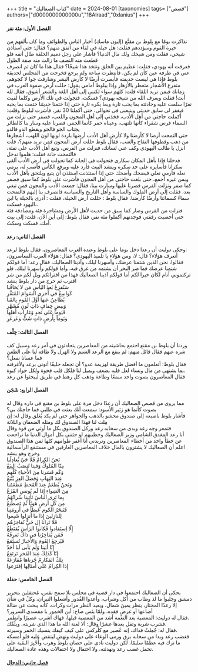+++
title = "كتاب الصعاليك"
date = 2024-08-01
[taxonomies]
tags= ["قصص"]
authors=["d0000000000000u","18Alraad","0xlanius"]
+++

<div class="entry-content is-layout-flow">
<div class="wp-block-greenshift-blocks-container gspb_container gspb_container-gsbp-5309cf8" id="gspb_container-id-gsbp-5309cf8">
<div class="wp-block-greenshift-blocks-container gspb_container gspb_container-gsbp-a083a2c" id="gspb_container-id-gsbp-a083a2c">
<h4 id="gspb_heading-id-gsbp-d853856" class="gspb_heading gspb_heading-id-gsbp-d853856 ">الفصل الأول: مئة نفر</h4>



<div id="gspb_text-id-gsbp-c6e4c00" class="gspb_text gspb_text-id-gsbp-c6e4c00 ">تذاكرت يومًا مع بِلوط بن مقنَّع (إليون ماسك) أخبار الناس والطوائف وما كان يألفهم من خيرة القوم وسؤددهم فقلت: هل حيلة في لقاء من اتفق منهم؟ فقال: حتى استأذن شيخي، فقلت ومن شيخك ولك مال الدنيا؟ فأشار على رجل ذميم الخلقة طال أنفه فلو قطعت منه النصف ما زالت منه صفة الطول<br>فعرفت أنه يهودي، فقلت: عظيم بين الخلق وتتخذ هذا شيخًا؟ فقال هذا ما كان ثم انصرف عني في طرفة عين كأن لم يكن، فانتظرت ساعة ولم يرجع فخرجت من المجلس لحديقة بلوط فإذا هي ليست حديقته فأبصرت أرضًا لا كأرض البشر وشارفت جوا لا كجوهم، متفرع الأشجار متعطر بالأزهار وإذا ببلوط أمامي يقول: حللت أرض صفوة العرب في زمانك فبمن تريد اللقاء قلت: كلهم سواء لكنني إلى أهل اللغة والشعر أشوق، فقال لله أنت! فقلت ويعرف الله من شيخه يهودي؟ فسكت، فتجولت في تلك الأرض وكلما لقيت نفرًا سلمت عليه وحادثته بما يحب تارة وبما يكره تارة حتى إذا ختمنا حديثنا ختمت بما يحبه فيغفر لي سابق حديثي ويتبعني في تجوالي، حتى أكملنا 30 نفر، فأشرت لبلوط وقلت: أكملت حاجتي من أهل الأدب، فخذني إلى أهل المجون واللعب، فصفر حتى نزلت من السماء فرس شقراء كأنها تلتهب، وعيناه حمر كأنما الجمر، فصرنا عليه وسار بنا كالطائر يجتاب الجو فالجو ويقطع الدو فالدو<br>حتى التمحت أرضا لا كأرضنا ولا كأرض أهل الأدب أرضها باردة لونها لون اللهب، أشجارها من ذهب وقطوفها التفاح والعنب، فقال بلوط حللت أرض المجون فمن تريد منهم؟، قلت انزل يا طالب اليهودي وكف عني لسانك، فنزلت من الفرس، وتبع أهل الأدب على تفئة، فالتمحت حانة فقلت: هلموا ندخل<br>فدخلنا فإذا بأهل المكان سكارى فتجولت في الحانة كما تجولت في أرض الأدب ألقى سكرانا فأسايره على حد سكره وينشد البيت فأرد عليه ويرفع الكأس فأصب له، يرمي نعله فأرمي نعلي فيضحك وأضحك حتى إذا استئذنت استئذن أن يتبع ويلتحق بأهل الأدب وبمن غيره أجمع، حتى بلغت حاجتي من أهل المجون فأشرت على بلوط كما سبق فصفر كما صفر ونزلت الفرس فصرنا عليها وسارت بينا، فقال: جمعت الأدب والمجون فمن تبغي بعد، فقلت إلى أرض الملوك والساسة وأهل التاريخ والسياسة فانصرف بنا إليهم فالتمحت سماءً كسمائنا وأرضًا كأرضنا، فقال بلوط : حللت أرض الحيلة، فقلت : أدرى بالحيلة يا ابن اليهود فسكت،.<br>فنزلت من الفرس وصار كما سبق من حديث لأهل الأرض ومشاجرة فئة ومصادقة فئة حتى أحصيت رفقتي فوجدتهم أكملوا مئة نفر، فقال بلوط: إلى أين الآن، قلت: إلى بيت أمك، فسكت وسكتُ.<br></div>
</div>



<div class="wp-block-greenshift-blocks-container gspb_container gspb_container-gsbp-65a5c64" id="gspb_container-id-gsbp-65a5c64">
<h4 id="gspb_heading-id-gsbp-fc2788a" class="gspb_heading gspb_heading-id-gsbp-fc2788a ">الفصل الثاني: رعد</h4>



<div id="gspb_text-id-gsbp-25c9ca9" class="gspb_text gspb_text-id-gsbp-25c9ca9 ">وحكى دوليث أن رعدا دخل يوما على بلوط وعنده العرب المعاصرون، فقال بلوط لرعد:<br>أتعرف هؤلاء؟ قال: لا، ومن هؤلاء يا تلميذ اليهودي؟ فقال: هؤلاء العرب المعاصرون، فقالوا، نحن الذين شتمنا عرضك، وأسهرنا ليلك، وآذينا الصعاليك، فقال رعد: أما قولكم شتمنا عرضك فما ضر البحر أن يشتمه من غرق فيه، وأما قولكم وأسهرنا ليلك، فلو تركتموني أنام لكان خيرا لكم أما قولكم آذينا الصعاليك فهذا من افترائكم ويل لكم من شر اقترب ثم خرج من دار بلوط ينشد<br>سَنُفزِعُ بَعدَ اليَأسِ مَن لا يَخافُنا<br>كَواسِعُ في أُخرى السَوامَ المُنَفَّرِ<br>يُطاعِنُ عَنها أَوَّلَ القَومِ بِالقَنا<br>وَبيضٍ خِفافٍ ذاتِ لَونٍ مُشَهَّرِ<br>فَيَوماً عَلى نَجدٍ وَغاراتِ أَهلِها<br>وَيَوماً بِأَرضٍ ذاتِ شَتٍّ وَعَرعَرِ</div>
</div>



<div class="wp-block-greenshift-blocks-container gspb_container gspb_container-gsbp-fa5b490" id="gspb_container-id-gsbp-fa5b490">
<h4 id="gspb_heading-id-gsbp-b7cf8af" class="gspb_heading gspb_heading-id-gsbp-b7cf8af ">الفصل الثالث: حِلْف</h4>



<div id="gspb_text-id-gsbp-8d11ab4" class="gspb_text gspb_text-id-gsbp-8d11ab4 ">وردنا أن بلوط بن مقنع اجتمع بحاشيته من المعاصرين يتحادثون في أمر رعد وسبيل كف شره عنهم فقال قائل منهم: لم ينفع مع الرعد الشتم ولا الهزل ولا طاقة لنا على الطعن فما عسانا نفعل؟<br>فقال بلوط: أتعلمون ما أفضل طريقة لهزيمة عدو؟ أن تجعله حليفًا أتوني برعد ولأغرقنه بما يشتهي من مال ونساء لعل قلبه يضعف ويميل لنا فلكل قلب فجوة ولكل جواد كبوة.<br>فقال المعاصرون بصوت واحد سمعًا وطاعة وذهب كل رهط في طريق ليبحثوا عن رعد</div>
</div>



<div class="wp-block-greenshift-blocks-container gspb_container gspb_container-gsbp-5aca6cb" id="gspb_container-id-gsbp-5aca6cb">
<h4 id="gspb_heading-id-gsbp-f894144" class="gspb_heading gspb_heading-id-gsbp-f894144 ">الفصل الرابع: شَجَن</h4>



<div id="gspb_text-id-gsbp-ef4b9a6" class="gspb_text gspb_text-id-gsbp-ef4b9a6 ">مما يروى من قصص الصعاليك أن رعدًا دخل مرة على بلوط بن مقنع في داره وقال له بصوت كأنما هو زئير الأسود: سمعت أنك بعثت في طلبي فما حاجتك بي؟<br>فأشار بلوط باصبعه إلى صندوق محشو بالذهب والجواهر حتى لم يكد يُغلق وقال له: إن مِلت لنا فهذا الصندوق لك ومثله الضعفان والثلاثة<br>فتمعر وجه رعد وبدى من سحابه رعد وركل الصندوق بكل ما أوتي من قوة وقال<br>أنا رعد المغدق الشامي وزير الصعاليك وخطيبهم لو جئتني بكل أموال الدنيا ما تراجعت عن خطأ واحد من أخطاء المعاصرين وتريدني أنا أغفر طوامهم كلها ثمن هذا الصندوق اعلم أن الصعاليك لا يشترون بالمال خلاف المعاصرين الغارقين في مستنقع الرأسمالية وخرج وهو ينشد<br>نَحنُ الكِرامُ فَلا حَيّ يُعادِلُنا<br>      مِنّا المُلوكُ وَفينا تُنصَبُ البِيَعُ<br>وَكَم قَسَرنا مِنَ الأَحياءِ كُلِّهِم<br>      عِندَ النِهابِ وَفضلُ العِزِ يُتَّبَعُ<br>وَنَحنُ يُطعَمُ عِندَ القَحطِ مَطعَمُنا<br>    مِنَ الشِواءِ إِذا لَم يُونسِ القَزَعُ<br>بِما تَرى الناسُ تَأتِينا سُراتُهُمُ<br>   مِن كُلِ أَرضٍ هَويّاً ثُمَ تَصطَنِعُ<br>فَنَنحَرُ الكوم عَبطاً في أَرومَتِنا<br>   لِلنازِلينَ إِذا ما أُنزِلوا شَبِعوا<br>فَلا تَرانا إِل حَيٍّ نُفاخِرُهُم<br>  إِلّا اِستَفادوا فَكانوا الرَأسَ يُقتَطَعُ<br>فَمَن يُفاخِرُنا في ذاكَ نَعرِفُهُ<br>  فَيُرجِعَ القَومَ وَالأَخبارُ تُستَمَعُ<br>إِنّا أَبَينا وَلَم يَأبى لَنا أَحَدٌ<br>   إِنّا كَذَلِكَ عِندَ الفَخرِ نَرتَفِعُ<br>تِلكَ المَكارِمُ حُزناها مُقارَعَةً<br>  إِذا الكِرامُ عَلى أَمثالِها اِقتَرَعوا</div>



<h4 id="gspb_heading-id-gsbp-cf84e47" class="gspb_heading gspb_heading-id-gsbp-cf84e47 ">الفصل الخامس: حفلة </h4>



<div id="gspb_text-id-gsbp-f25386e" class="gspb_text gspb_text-id-gsbp-f25386e ">يحكى أن الصعاليك اجتمعوا في دار قصية في مجلس بلا سمج نفس، مُحتفلين بتحرير دمشق وجلبوا ما لذ وطاب من أكل وشراب، وأعدوا القُدور وأشعلوا النيران، وكلٌ في شأن إلا رعدًا المحتار، ينظر يمينَ شمال، ويعيد النظر مرات وكرات، كأنه يبحث عن ضالة أضاعها أو غرضٍ فقده، ولمّا يئس صاح: أين الخمور يا مفسدي السرور؟<br>فقال له دوليث: المعصية بعد النعمة أشد من المعصية قبلها، فهاك اشرب عصيرًا وانطمر.<br>فشرب شربة وتفل بعدها عشرًا وقال: ألا لعنة الله ما هذا الذي شربته، ويلُمِّك.<br>فقال له: جُعِلتُ فداك، إنه عُصير مع كلُركس على كيف كيفك ينسيك الخمر وسيرته.<br>فغضب رعد وبدا من سحابه برق ورمى الوعاء على دوليث ونهض لينقض عليه فلو أمسكه ما ترك فيه عظمًا سليمًا، لكن دوليث نادى على حصان بلوط وهرب وأُجْبِرَ البقية على تحمل غضب رعد وتهدئته، ولا احتفال ولا احتفالات وهذه عادة الصعاليك.</div>



<h4 id="gspb_heading-id-gsbp-fa2b14a" class="gspb_heading gspb_heading-id-gsbp-fa2b14a "><a href="https://t.me/bainamat/71">فصل جانبي: الدجال</a> </h4>
</div>
</div>
		</div>